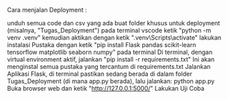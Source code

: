 Cara menjalan Deployment :

unduh semua code dan csv yang ada
buat folder khusus untuk deployment (misalnya, "Tugas_Deployment")
pada terminal vscode ketik "python -m venv .venv"
kemudian aktikan dengan ketik ".venv\Scripts\activate"
lakukan instalasi Pustaka dengan ketik "pip install Flask pandas scikit-learn tensorflow matplotlib seaborn numpy" pada terminal
Di terminal, dengan virtual environment aktif, jalankan "pip install -r requirements.txt" Ini akan menginstal semua pustaka yang tercantum di requirements.txt
Jalankan Aplikasi Flask, di terminal pastikan sedang berada di dalam folder Tugas_Deployment (di mana app.py berada), lalu jalankan: python app.py
Buka browser web dan ketik "http://127.0.0.1:5000/"
Lakukan Uji Coba
